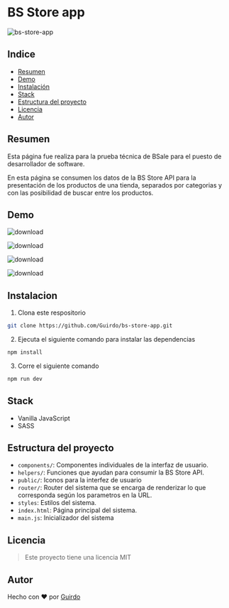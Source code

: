 # BS Store app

![bs-store-app](https://socialify.git.ci/Guirdo/bs-store-app/image?font=Raleway&language=1&name=1&owner=1&pattern=Brick%20Wall&stargazers=1&theme=Light)

## Indice
- [Resumen](#resumen)
- [Demo](#demo)
- [Instalación](#instalacion)
- [Stack](#stack)
- [Estructura del proyecto](#estructura-del-proyecto)
- [Licencia](#licencia)
- [Autor](#autor)

## Resumen

Esta página fue realiza para la prueba técnica de BSale para el puesto de desarrollador de software.

En esta página se consumen los datos de la BS Store API para la presentación de los productos de una tienda, separados por categorias y con las posibilidad de buscar entre los productos.

## Demo

![download](https://user-images.githubusercontent.com/21044700/188290578-6aabbdc5-1399-4ffe-ad11-4742f23d10f8.png)

![download](https://user-images.githubusercontent.com/21044700/188290585-e27fe3b3-aa2a-47a6-a760-b82c0107e26a.png)

![download](https://user-images.githubusercontent.com/21044700/188290609-cdcf0f08-bc03-49f0-8a50-58201eca1b33.png)

![download](https://user-images.githubusercontent.com/21044700/188290617-ab8d57d6-8473-4b68-9e01-6c17de127417.png)

## Instalacion

1. Clona este respositorio
``` bash
git clone https://github.com/Guirdo/bs-store-app.git
```
2. Ejecuta el siguiente comando para instalar las dependencias
``` bash
npm install
```
3. Corre el siguiente comando
```bash
npm run dev
```

## Stack
- Vanilla JavaScript
- SASS

## Estructura del proyecto

- ```components/```: Componentes individuales de la interfaz de usuario.
- ```helpers/```: Funciones que ayudan para consumir la BS Store API.
- ```public/```: Iconos para la interfez de usuario
- ```router/```: Router del sistema que se encarga de renderizar lo que corresponda según los parametros en la URL.
- ```styles```: Estilos del sistema.
- ```index.html```: Página principal del sistema.
- ```main.js```: Inicializador del sistema 

## Licencia

> Este proyecto tiene una licencia MIT

## Autor

Hecho con :heart: por [Guirdo](https://github.com/Guirdo)
